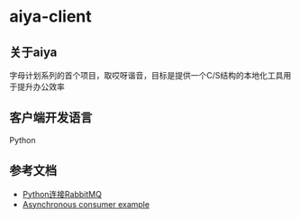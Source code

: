 # aiya-client
## 关于aiya
字母计划系列的首个项目，取哎呀谐音，目标是提供一个C/S结构的本地化工具用于提升办公效率
## 客户端开发语言
Python
## 参考文档
* [Python连接RabbitMQ](https://www.rabbitmq.com/tutorials/tutorial-one-python.html)
* [Asynchronous consumer example](https://github.com/pika/pika/blob/master/examples/asynchronous_consumer_example.py)